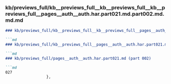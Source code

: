 ### kb/previews_full/kb__previews_full__kb__previews_full__kb__previews_full__pages__auth__auth.har.part021.md.part002.md.md.md

```md
### kb/previews_full/kb__previews_full__kb__previews_full__pages__auth__auth.har.part021.md.part002.md.md

```md
### kb/previews_full/kb__previews_full__pages__auth__auth.har.part021.md.part002.md

```md
### kb/previews_full/pages__auth__auth.har.part021.md (part 002)

```md
027
                  },
                  
```

```

```

```

```
